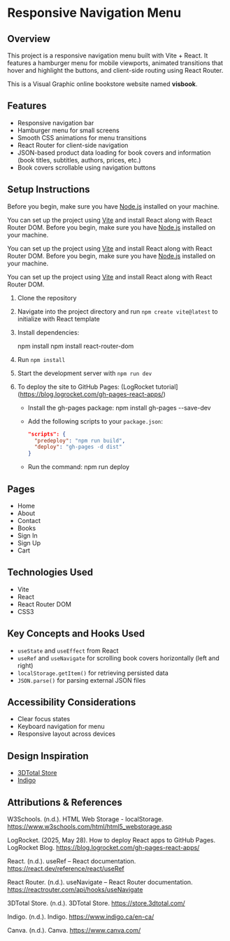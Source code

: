 # Responsive Navigation Menu

## Overview
This project is a responsive navigation menu built with Vite + React. It features a hamburger menu for mobile viewports, animated transitions that hover and highlight the buttons, and client-side routing using React Router.

This is a Visual Graphic online bookstore website named **visbook**.

## Features
- Responsive navigation bar
- Hamburger menu for small screens
- Smooth CSS animations for menu transitions
- React Router for client-side navigation
- JSON-based product data loading for book covers and information (book titles, subtitles, authors, prices, etc.)
- Book covers scrollable using navigation buttons

## Setup Instructions
Before you begin, make sure you have [Node.js](https://nodejs.org/) installed on your machine.

You can set up the project using [Vite](https://vitejs.dev/) and install React along with React Router DOM. 
Before you begin, make sure you have [Node.js](https://nodejs.org/) installed on your machine.

You can set up the project using [Vite](https://vitejs.dev/) and install React along with React Router DOM.
Before you begin, make sure you have [Node.js](https://nodejs.org/) installed on your machine.

You can set up the project using [Vite](https://vitejs.dev/) and install React along with React Router DOM.
1. Clone the repository
2. Navigate into the project directory and run `npm create vite@latest` to initialize with React template
3. Install dependencies:

   npm install
   npm install react-router-dom

2. Run `npm install`
3. Start the development server with `npm run dev`
4. To deploy the site to GitHub Pages: (LogRocket tutorial](https://blog.logrocket.com/gh-pages-react-apps/)
   - Install the gh-pages package:
     npm install gh-pages --save-dev

   - Add the following scripts to your `package.json`:
     ```json
     "scripts": {
       "predeploy": "npm run build",
       "deploy": "gh-pages -d dist"
     }

   - Run the command:
     npm run deploy


## Pages
- Home
- About
- Contact
- Books
- Sign In
- Sign Up
- Cart

## Technologies Used
- Vite
- React
- React Router DOM
- CSS3

## Key Concepts and Hooks Used
- `useState` and `useEffect` from React
- `useRef` and `useNavigate` for scrolling book covers horizontally (left and right)
- `localStorage.getItem()` for retrieving persisted data
- `JSON.parse()` for parsing external JSON files

## Accessibility Considerations
- Clear focus states
- Keyboard navigation for menu
- Responsive layout across devices

## Design Inspiration
- [3DTotal Store](https://store.3dtotal.com/)
- [Indigo](https://www.indigo.ca/en-ca/)

## Attributions & References

  W3Schools. (n.d.). HTML Web Storage - localStorage. https://www.w3schools.com/html/html5_webstorage.asp
  
  LogRocket. (2025, May 28). How to deploy React apps to GitHub Pages. LogRocket Blog. https://blog.logrocket.com/gh-pages-react-apps/

  React. (n.d.). useRef – React documentation. https://react.dev/reference/react/useRef

  React Router. (n.d.). useNavigate – React Router documentation. https://reactrouter.com/api/hooks/useNavigate

  3DTotal Store. (n.d.). 3DTotal Store. https://store.3dtotal.com/

  Indigo. (n.d.). Indigo. https://www.indigo.ca/en-ca/

  Canva. (n.d.). Canva. https://www.canva.com/


